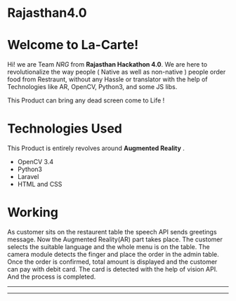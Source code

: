 # Rajasthan4.0
# Welcome to La-Carte!

Hi! we are Team *NRG* from  **Rajasthan Hackathon 4.0**. We are here to revolutionalize the way people ( Native as well as non-native ) people order food from Restraunt, without any Hassle or translator with the help of Technologies like AR, OpenCV, Python3, and some JS libs.

This Product can bring any dead screen come to Life !



# Technologies Used

This Product is entirely revolves  around **Augmented Reality** .
* OpenCV 3.4
* Python3
* Laravel
* HTML and CSS



# Working
As customer sits on the restaurent table the speech API sends greetings message. Now the Augmented Reality(AR) part takes place. The customer selects the suitable language and the whole menu is on the table. The camera module detects the finger and place the order in the admin table. Once the order is confirmed, total amount is displayed and the customer can pay with debit card. The card is detected with the help of vision API. And the process is completed.


----------

----------
